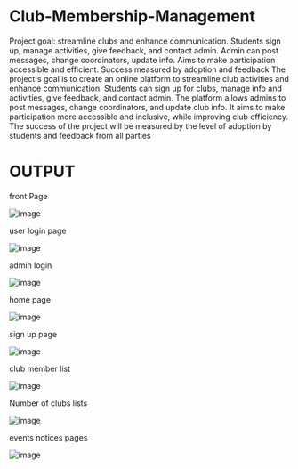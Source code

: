 
# Club-Membership-Management
Project goal: streamline clubs and enhance communication. Students sign up, manage activities, give feedback, and contact admin. Admin can post messages, change coordinators, update info. Aims to make participation accessible and efficient. Success measured by adoption and feedback
The project's goal is to create an online platform to streamline club activities and enhance communication. Students can sign up for clubs, manage info and activities, give feedback, and contact admin. The platform allows admins to post messages, change coordinators, and update club info. It aims to make participation more accessible and inclusive, while improving club efficiency. The success of the project will be measured by the level of adoption by students and feedback from all parties
# OUTPUT

front  Page 

![image](https://github.com/hemantharya14/Club-Membership-Management/assets/92876726/de0eb1a8-4c7c-44e4-9737-759122e4b72d)


user login page

![image](https://github.com/hemantharya14/Club-Membership-Management/assets/92876726/be765da6-30ad-494e-8951-a2af3d748876)


admin login

![image](https://github.com/hemantharya14/Club-Membership-Management/assets/92876726/0b63f5a3-e6b9-4c7a-9ece-4807502d8707)



home page

![image](https://github.com/hemantharya14/Club-Membership-Management/assets/92876726/6faf6ab8-8759-47b5-becc-1342e7516c25)


sign up page

![image](https://github.com/hemantharya14/Club-Membership-Management/assets/92876726/91d6a535-277f-48af-a2a3-ceb7695c74ce)

club member list

![image](https://github.com/hemantharya14/Club-Membership-Management/assets/92876726/a6c9afed-d48d-46bf-98f3-f709b9ae5166)


Number of clubs lists

![image](https://github.com/hemantharya14/Club-Membership-Management/assets/92876726/05dc0a55-b280-487e-bc7e-b01a1527b079)



events notices pages

![image](https://github.com/hemantharya14/Club-Membership-Management/assets/92876726/727d1732-63fb-40ee-83b6-3ad5591b1617)

